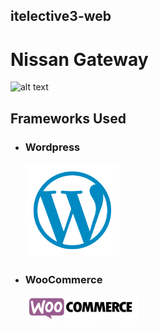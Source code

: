 ## itelective3-web
# Nissan Gateway
![alt text][logo]

[logo]: https://seeklogo.com/images/N/Nissan-logo-4B3C580C8A-seeklogo.com.png
## Frameworks Used
- ### Wordpress
  ![alt text][logo2]

[logo2]: https://github.com/Sunnyshio/itelective3-web/blob/main/Untitled%20design%20(3).png

- ### WooCommerce
  ![alt text][logo3]

[logo3]: https://github.com/Sunnyshio/itelective3-web/blob/main/Untitled%20design%20(2).png

